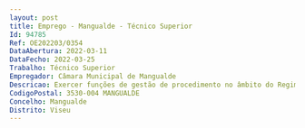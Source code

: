 ```yaml
--- 
layout: post
title: Emprego - Mangualde - Técnico Superior
Id: 94785
Ref: OE202203/0354
DataAbertura: 2022-03-11
DataFecho: 2022-03-25
Trabalho: Técnico Superior
Empregador: Câmara Municipal de Mangualde
Descricao: Exercer funções de gestão de procedimento no âmbito do Regime Jurídico da Urbanização e Edificação (RJUE), Desempenhar funções de Membro da Comissão de vistorias e auditorias no âmbito do RJUE  Colaborar na elaboração de diversos Regulamentos e Planos de Gestão Urbanística  Elaborar Projetos   sem prejuízo de atribuição ao trabalhador de funções que lhe sejam afins ou funcionalmente ligadas, bem como as previstas no Regulamento de Organização dos Serviços, para as quais os trabalhador detenha a qualificação profissional adequada e que não impliquem desvalorização profissional, bem como os conteúdos previstos no anexo referido no nº 2 do artigo 88º da Lei n.º 35 2014, de 20 de junho 
CodigoPostal: 3530-004 MANGUALDE
Concelho: Mangualde
Distrito: Viseu
--- 
```

